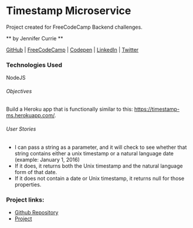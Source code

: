 # Timestamp Microservice

Project created for FreeCodeCamp Backend challenges.

** by Jennifer Currie **

[GitHub](https://github.com/Renestl) | [FreeCodeCamp](https://www.freecodecamp.com/renestl) | [Codepen](http://codepen.io/renestl/pen/ORdNKZ) | [LinkedIn]() | [Twitter](@robinskrizan)

### Technologies Used

NodeJS

###### Objectives
Build a Heroku app that is functionally similar to this: https://timestamp-ms.herokuapp.com/.

###### User Stories
* I can pass a string as a parameter, and it will check to see whether that string contains either a unix timestamp or a natural language date (example: January 1, 2016)
* If it does, it returns both the Unix timestamp and the natural language form of that date.
* If it does not contain a date or Unix timestamp, it returns null for those properties.

### Project links:
* [Github Repository](https://github.com/Renestl/timestamp-api)
* [Project](https://fcc-time-microservice.herokuapp.com/)